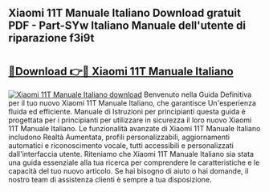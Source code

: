 ## Xiaomi 11T Manuale Italiano Download gratuit PDF - Part-SYw Italiano Manuale dell'utente di riparazione f3i9t

# <h2><a href="http://dfgfjk.blite.top/?on=Xiaomi+11T+Manuale+Italiano">🔗Download 👉🔴 Xiaomi 11T Manuale Italiano</a></h2>

[![Xiaomi 11T Manuale Italiano download](https://i.imgur.com/lujVjoI.png)](http://dfgfjk.blite.top/?on=Xiaomi+11T+Manuale+Italiano)
Benvenuto nella Guida Definitiva per il tuo nuovo Xiaomi 11T Manuale Italiano, che garantisce Un'esperienza fluida ed efficiente. Manuale di Istruzioni per principianti questa guida è progettata per i principianti per utilizzare in sicurezza il loro nuovo Xiaomi 11T Manuale Italiano. Le funzionalità avanzate di Xiaomi 11T Manuale Italiano includono Realtà Aumentata, profili personalizzabili, aggiornamenti automatici e riconoscimento vocale, tutti accessibili e personalizzati dall'interfaccia utente. Riteniamo che Xiaomi 11T Manuale Italiano sia stata una guida essenziale alla tua ricerca per comprendere le caratteristiche e le capacità del tuo nuovo articolo. Se hai bisogno di aiuto o hai domande, il nostro team di assistenza clienti è sempre a tua disposizione.
